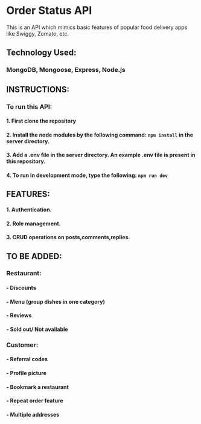 # Order Status API
This is an API which mimics basic features of popular food delivery apps like Swiggy, Zomato, etc.

## Technology Used:
### MongoDB, Mongoose, Express, Node.js

## INSTRUCTIONS:
### To run this API:
####      1. First clone the repository
####      2. Install the node modules by the following command: ```npm install``` in the server directory.
####      3. Add a .env file in the server directory. An example .env file is present in this repository.
####      4. To run in development mode, type the following: ```npm run dev```

## FEATURES:
#### 1. Authentication.
#### 2. Role management.
#### 3. CRUD operations on posts,comments,replies.

## TO BE ADDED:
### Restaurant:
####    - Discounts
####    - Menu (group dishes in one category)
####    - Reviews
####    - Sold out/ Not available
    
### Customer:
####    - Referral codes
####    - Profile picture
####    - Bookmark a restaurant
####    - Repeat order feature
####    - Multiple addresses
